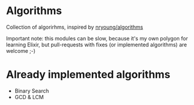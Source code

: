 # Algorithms

Collection of algorirhms, inspired by [nryoung/algorithms](https://github.com/nryoung/algorithms)


Important note: this modules can be slow, because it's my own polygon for learning Elixir, but pull-requests with fixes (or implemented algorithms)
 are welcome ;-)

Already implemented algorithms
==============================

* Binary Search
* GCD & LCM
